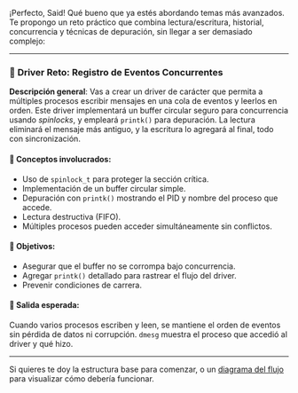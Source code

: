 ¡Perfecto, Said! Qué bueno que ya estés abordando temas más avanzados. Te propongo un reto práctico que combina lectura/escritura, historial, concurrencia y técnicas de depuración, sin llegar a ser demasiado complejo:

---

### 🧩 **Driver Reto: Registro de Eventos Concurrentes**

**Descripción general**:
Vas a crear un driver de carácter que permita a múltiples procesos escribir mensajes en una cola de eventos y leerlos en orden. Este driver implementará un buffer circular seguro para concurrencia usando *spinlocks*, y empleará `printk()` para depuración. La lectura eliminará el mensaje más antiguo, y la escritura lo agregará al final, todo con sincronización.

#### 🧠 Conceptos involucrados:

* Uso de `spinlock_t` para proteger la sección crítica.
* Implementación de un buffer circular simple.
* Depuración con `printk()` mostrando el PID y nombre del proceso que accede.
* Lectura destructiva (FIFO).
* Múltiples procesos pueden acceder simultáneamente sin conflictos.

#### 🎯 Objetivos:

* Asegurar que el buffer no se corrompa bajo concurrencia.
* Agregar `printk()` detallado para rastrear el flujo del driver.
* Prevenir condiciones de carrera.

#### 🧪 Salida esperada:

Cuando varios procesos escriben y leen, se mantiene el orden de eventos sin pérdida de datos ni corrupción. `dmesg` muestra el proceso que accedió al driver y qué hizo.

---

Si quieres te doy la estructura base para comenzar, o un [diagrama del flujo](f) para visualizar cómo debería funcionar.
